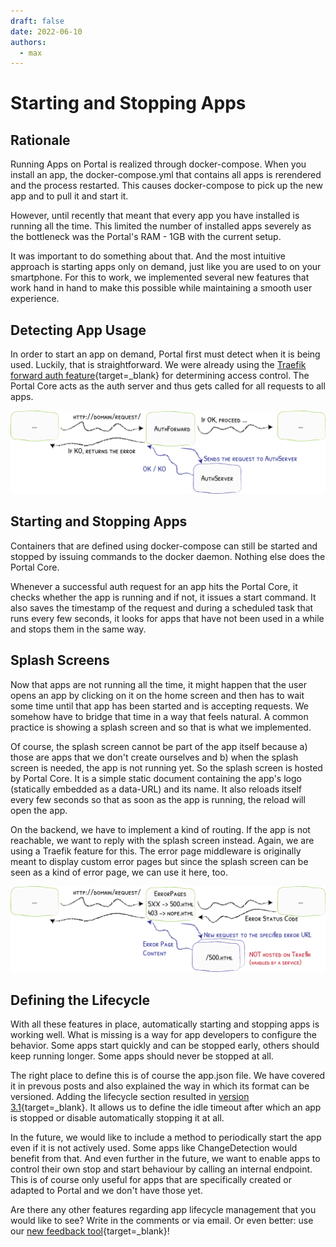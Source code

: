 ```yaml
---
draft: false 
date: 2022-06-10
authors:
  - max
---
```


# Starting and Stopping Apps

## Rationale

Running Apps on Portal is realized through docker-compose. When you install an app, the docker-compose.yml that contains all apps is rerendered and the process restarted. This causes docker-compose to pick up the new app and to pull it and start it.

However, until recently that meant that every app you have installed is running all the time. This limited the number of installed apps severely as the bottleneck was the Portal's RAM - 1GB with the current setup.

<!-- more -->

It was important to do something about that. And the most intuitive approach is starting apps only on demand, just like you are used to on your smartphone. For this to work, we implemented several new features that work hand in hand to make this possible while maintaining a smooth user experience.

## Detecting App Usage

In order to start an app on demand, Portal first must detect when it is being used. Luckily, that is straightforward. We were already using the [Traefik forward auth feature](https://doc.traefik.io/traefik/middlewares/http/forwardauth/){target=_blank} for determining access control. The Portal Core acts as the auth server and thus gets called for all requests to all apps.

![Traefik Forward Auth](./authforward.png)

## Starting and Stopping Apps

Containers that are defined using docker-compose can still be started and stopped by issuing commands to the docker daemon. Nothing else does the Portal Core.

Whenever a successful auth request for an app hits the Portal Core, it checks whether the app is running and if not, it issues a start command. It also saves the timestamp of the request and during a scheduled task that runs every few seconds, it looks for apps that have not been used in a while and stops them in the same way.

## Splash Screens

Now that apps are not running all the time, it might happen that the user opens an app by clicking on it on the home screen and then has to wait some time until that app has been started and is accepting requests. We somehow have to bridge that time in a way that feels natural. A common practice is showing a splash screen and so that is what we implemented.

Of course, the splash screen cannot be part of the app itself because a) those are apps that we don't create ourselves and b) when the splash screen is needed, the app is not running yet. So the splash screen is hosted by Portal Core. It is a simple static document containing the app's logo (statically embedded as a data-URL) and its name. It also reloads itself every few seconds so that as soon as the app is running, the reload will open the app.

On the backend, we have to implement a kind of routing. If the app is not reachable, we want to reply with the splash screen instead. Again, we are using a Traefik feature for this. The error page middleware is originally meant to display custom error pages but since the splash screen can be seen as a kind of error page, we can use it here, too.

![Traefik Error Page](./errorpages.png)

## Defining the Lifecycle

With all these features in place, automatically starting and stopping apps is working well. What is missing is a way for app developers to configure the behavior. Some apps start quickly and can be stopped early, others should keep running longer. Some apps should never be stopped at all.

The right place to define this is of course the app.json file. We have covered it in prevous posts and also explained the way in which its format can be versioned. Adding the lifecycle section resulted in [version 3.1](/developer_docs/app_json/#version-30-to-version-31){target=_blank}. It allows us to define the idle timeout after which an app is stopped or disable automatically stopping it at all.

In the future, we would like to include a method to periodically start the app even if it is not actively used. Some apps like ChangeDetection would benefit from that. And even further in the future, we want to enable apps to control their own stop and start behaviour by calling an internal endpoint. This is of course only useful for apps that are specifically created or adapted to Portal and we don't have those yet.

Are there any other features regarding app lifecycle management that you would like to see? Write in the comments or via email. Or even better: use our [new feedback tool](https://feedback.getportal.org/){target=_blank}!

